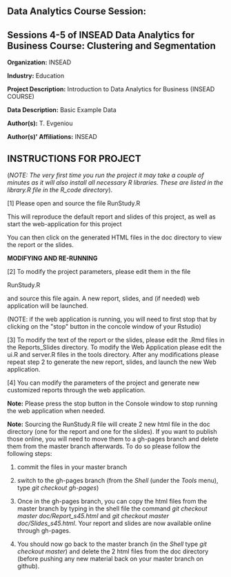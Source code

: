 Data Analytics Course Session: 
---------------------------------------------------------
Sessions 4-5 of INSEAD Data Analytics for Business Course: Clustering and Segmentation
---------------------------------------------------------


**Organization:** INSEAD

**Industry:** Education

**Project Description:** Introduction to Data Analytics for Business (INSEAD COURSE)

**Data Description:** Basic Example Data

**Author(s):** T. Evgeniou

**Author(s)' Affiliations:** INSEAD

INSTRUCTIONS FOR PROJECT
---------------------------------------------------------

(*NOTE: The very first time you run the project it may take a couple of minutes as it will also install all necessary R libraries. These are listed in the library.R file in the R_code directory*).


[1] Please open and source the file RunStudy.R 

This will reproduce the default report and slides of this project, as well as  start the web-application for this project

You can then click on the generated HTML files in the doc directory to view the report or the slides.

**MODIFYING AND RE-RUNNING**

[2] To modify the project parameters, please edit them in the file 

RunStudy.R

and source this file again. A new report, slides, and (if needed) web application will be launched. 

(NOTE: if the web application is running, you will need to first stop that by clicking on the "stop" button in the concole window of your Rstudio)


[3] To modify the text of the report or the slides, please edit the .Rmd files in the Reports_Slides directory. To modify the Web Application please edit the ui.R and server.R files in the tools directory. After any modifications please repeat step 2 to generate the new report, slides, and launch the new Web application. 

[4] You can modify the parameters of the project and generate new customized reports through the web application. 

**Note:** Please press the stop button in the Console window to stop running the web application when needed.

**Note:** Sourcing the RunStudy.R file will create 2 new html file in the doc directory (one for the report and one for the slides). If you want to publish those online, you will need to move them to a gh-pages branch and delete them from the master branch afterwards. To do so please follow the following steps:

1. commit the files in your master branch

2. switch to the gh-pages branch (from the *Shell* (under the *Tools* menu), type *git checkout gh-pages*)

3. Once in the gh-pages branch, you can copy the html files from the master branch by typing in the shell file the command *git checkout master doc/Report_s45.html* and *git checkout master doc/Slides_s45.html*. Your report and slides are now available online through gh-pages.

4. You should now go back to the master branch (in the *Shell* type *git checkout master*) and delete the 2 html files from the doc directory (before pushing any new material back on your master branch on github).
